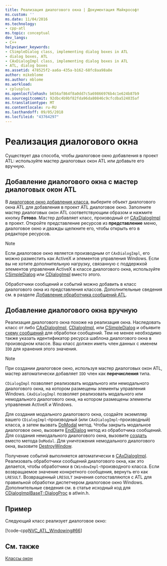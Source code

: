 ```yaml
---
title: Реализация диалогового окна | Документация Майкрософт
ms.custom: ''
ms.date: 11/04/2016
ms.technology:
- cpp-atl
ms.topic: conceptual
dev_langs:
- C++
helpviewer_keywords:
- CSimpleDialog class, implementing dialog boxes in ATL
- dialog boxes, ATL
- CAxDialogImpl class, implementing dialog boxes in ATL
- ATL, dialog boxes
ms.assetid: 478525f2-aa6a-435a-b162-68fc8aa98a8e
author: mikeblome
ms.author: mblome
ms.workload:
- cplusplus
ms.openlocfilehash: b656af864f8a0dd7c5a69866976b4c1e624b87b9
ms.sourcegitcommit: 92dbc4b9bf82fda96da80846c9cfcdba524035af
ms.translationtype: MT
ms.contentlocale: ru-RU
ms.lasthandoff: 09/05/2018
ms.locfileid: "43764297"
---
```

# <a name="implementing-a-dialog-box"></a>Реализация диалогового окна

Существует два способа, чтобы диалоговое окно добавления в проект ATL: используйте мастер диалоговых окон ATL или добавьте его вручную.

## <a name="adding-a-dialog-box-with-the-atl-dialog-wizard"></a>Добавление диалогового окна с мастер диалоговых окон ATL

В [диалоговое окно добавления класса](../ide/add-class-dialog-box.md), выберите объект диалогового окна ATL для добавления в проект ATL диалоговое окно. Заполните мастер диалоговых окон ATL соответствующим образом и нажмите кнопку **Готово**. Мастер добавляет класс, производный от [CAxDialogImpl](../atl/reference/caxdialogimpl-class.md) в проект. Откройте представление ресурсов из **представление** меню, диалоговое окно и дважды щелкните его, чтобы открыть его в редакторе ресурсов.

> [!NOTE]
>  Если диалоговое окно является производным от `CAxDialogImpl`, его можно разместить как ActiveX и элементов управления Windows. Если вы не хотите дополнительную нагрузку, связанную с поддержкой элементов управления ActiveX в классе диалогового окна, используйте [CSimpleDialog](../atl/reference/csimpledialog-class.md) или [CDialogImpl](../atl/reference/cdialogimpl-class.md) вместо этого.

Обработчики сообщений и событий можно добавить в класс диалогового окна из представления классов. Дополнительные сведения см. в разделе [Добавление обработчика сообщений ATL](../atl/adding-an-atl-message-handler.md).

## <a name="adding-a-dialog-box-manually"></a>Добавление диалогового окна вручную

Реализация диалогового окна похоже на реализация окна. Наследовать класс от либо [CAxDialogImpl](../atl/reference/caxdialogimpl-class.md), [CDialogImpl](../atl/reference/cdialogimpl-class.md), или [CSimpleDialog](../atl/reference/csimpledialog-class.md) и объявите [схему сообщений](../atl/message-maps-atl.md) для обработки сообщений. Тем не менее необходимо также указать идентификатор ресурса шаблона диалогового окна в производном классе. Ваш класс должен иметь член данных с именем `IDD` для хранения этого значения.

> [!NOTE]
>  При создании диалоговое окно, используя мастер диалоговых окон ATL, мастер автоматически добавляет `IDD` член как **перечисления** типа.

`CDialogImpl` позволяет реализовать модального или немодального диалогового окна, на котором размещены элементы управления Windows. `CAxDialogImpl` позволяет реализовать модального или немодального диалогового окна, на котором размещены элементы управления ActiveX и Windows.

Для создания модального диалогового окна, создайте экземпляр вашего `CDialogImpl`-производный (или `CAxDialogImpl`-производный) класса, а затем вызвать [DoModal](../atl/reference/cdialogimpl-class.md#domodal) метод. Чтобы закрыть модальное диалоговое окно, вызовите [EndDialog](../atl/reference/cdialogimpl-class.md#enddialog) метод из обработчика сообщений. Для создания немодального диалогового окна, вызовите [создать](../atl/reference/cdialogimpl-class.md#create) вместо метода `DoModal`. Для уничтожения немодального диалогового окна, вызовите [DestroyWindow](../atl/reference/cdialogimpl-class.md#destroywindow).

Получение событий выполняется автоматически в [CAxDialogImpl](../atl/reference/caxdialogimpl-class.md). Реализовать обработчики сообщений диалогового окна, как это делается, чтобы обработчики в `CWindowImpl`-производного класса. Если возвращаемое значение конкретного сообщения, вернуть его как `LRESULT`. Возвращенный `LRESULT` значения сопоставляются с ATL для правильной обработки диспетчером диалоговое окно Windows. Дополнительные сведения см. в статье исходный код для [CDialogImplBaseT::DialogProc](../atl/reference/cdialogimpl-class.md#dialogproc) в atlwin.h.

## <a name="example"></a>Пример

Следующий класс реализует диалоговое окно:

[!code-cpp[NVC_ATL_Windowing#66](../atl/codesnippet/cpp/implementing-a-dialog-box_1.h)]

## <a name="see-also"></a>См. также

[Классы окон](../atl/atl-window-classes.md)

